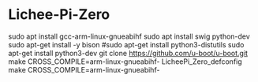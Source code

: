 # Lichee-Pi-Zero
sudo apt install gcc-arm-linux-gnueabihf
sudo apt install swig python-dev
sudo apt-get install -y bison
#sudo apt-get install python3-distutils
sudo apt-get install python3-dev
git clone https://github.com/u-boot/u-boot.git
make CROSS_COMPILE=arm-linux-gnueabihf- LicheePi_Zero_defconfig
make CROSS_COMPILE=arm-linux-gnueabihf- 